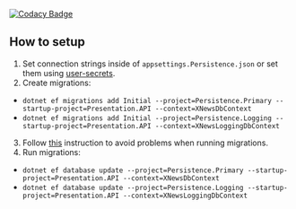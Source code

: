 [![Codacy Badge](https://app.codacy.com/project/badge/Grade/fd78ba07e4bf4200b87658bbe4c3a3a3)](https://www.codacy.com/gh/BobMakhlin/XNews-backend/dashboard?utm_source=github.com&amp;utm_medium=referral&amp;utm_content=BobMakhlin/XNews-backend&amp;utm_campaign=Badge_Grade)

## How to setup

1.  Set connection strings inside of `appsettings.Persistence.json` or set them using [user-secrets](https://docs.microsoft.com/en-us/aspnet/core/security/app-secrets?view=aspnetcore-5.0\&tabs=windows#enable-secret-storage).
2.  Create migrations:

*   `dotnet ef migrations add Initial --project=Persistence.Primary --startup-project=Presentation.API --context=XNewsDbContext`
*   `dotnet ef migrations add Initial --project=Persistence.Logging --startup-project=Presentation.API --context=XNewsLoggingDbContext`

3.  Follow [this](https://stackoverflow.com/a/43687656/11285108) instruction to avoid problems when running migrations.
4.  Run migrations:

*   `dotnet ef database update --project=Persistence.Primary --startup-project=Presentation.API --context=XNewsDbContext`
*   `dotnet ef database update --project=Persistence.Logging --startup-project=Presentation.API --context=XNewsLoggingDbContext`
